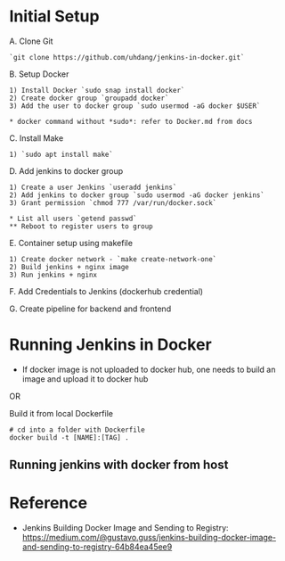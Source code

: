 # Initial Setup

A. Clone Git 

    `git clone https://github.com/uhdang/jenkins-in-docker.git`

B. Setup Docker

    1) Install Docker `sudo snap install docker`
    2) Create docker group `groupadd docker`
    3) Add the user to docker group `sudo usermod -aG docker $USER`
    
    * docker command without *sudo*: refer to Docker.md from docs

C. Install Make

    1) `sudo apt install make`
    
D. Add jenkins to docker group
    
    1) Create a user Jenkins `useradd jenkins`
    2) Add jenkins to docker group `sudo usermod -aG docker jenkins`
    3) Grant permission `chmod 777 /var/run/docker.sock`
    
    * List all users `getend passwd`
    ** Reboot to register users to group
    
E. Container setup using makefile

    1) Create docker network - `make create-network-one`
    2) Build jenkins + nginx image
    3) Run jenkins + nginx
    
F. Add Credentials to Jenkins (dockerhub credential)

G. Create pipeline for backend and frontend




# Running Jenkins in Docker

* If docker image is not uploaded to docker hub, one needs to build an image and upload it to docker hub

OR

Build it from local Dockerfile

```
# cd into a folder with Dockerfile
docker build -t [NAME]:[TAG] .
```

## Running jenkins with docker from host



# Reference

- Jenkins Building Docker Image and Sending to Registry: https://medium.com/@gustavo.guss/jenkins-building-docker-image-and-sending-to-registry-64b84ea45ee9

